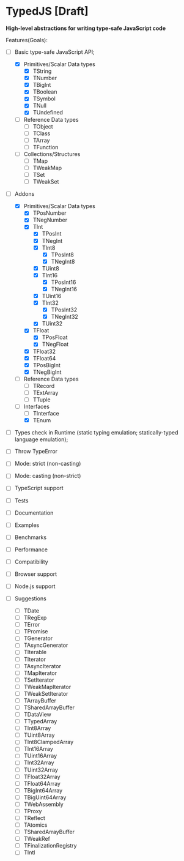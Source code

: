 # TypedJS [Draft]

__High-level abstractions for writing type-safe JavaScript code__

Features(Goals):
- [ ] Basic type-safe JavaScript API;
  - [x] Primitives/Scalar Data types
    - [x] TString
    - [x] TNumber
    - [x] TBigInt
    - [x] TBoolean
    - [x] TSymbol
    - [x] TNull
    - [x] TUndefined
  - [ ] Reference Data types
    - [ ] TObject
    - [ ] TClass
    - [ ] TArray
    - [ ] TFunction
  - [ ] Collections/Structures
    - [ ] TMap
    - [ ] TWeakMap
    - [ ] TSet
    - [ ] TWeakSet
- [ ] Addons
  - [x] Primitives/Scalar Data types
    - [x] TPosNumber
    - [x] TNegNumber
    - [x] TInt
      - [x] TPosInt
      - [x] TNegInt
      - [x] TInt8
        - [x] TPosInt8
        - [x] TNegInt8
      - [x] TUint8
      - [x] TInt16
        - [x] TPosInt16
        - [x] TNegInt16
      - [x] TUint16
      - [x] TInt32
        - [x] TPosInt32
        - [x] TNegInt32
      - [x] TUint32
    - [x] TFloat
      - [x] TPosFloat
      - [x] TNegFloat
    - [x] TFloat32
    - [x] TFloat64
    - [x] TPosBigInt
    - [x] TNegBigInt
  - [ ] Reference Data types
    - [ ] TRecord
    - [ ] TExtArray
    - [ ] TTuple
  - [ ] Interfaces
    - [ ] TInterface
    - [x] TEnum
- [ ] Types check in Runtime (static typing emulation; statically-typed language emulation);
- [ ] Throw TypeError
- [ ] Mode: strict (non-casting)
- [ ] Mode: casting (non-strict)
- [ ] TypeScript support

- [ ] Tests
- [ ] Documentation
- [ ] Examples
- [ ] Benchmarks
- [ ] Performance
- [ ] Compatibility
- [ ] Browser support
- [ ] Node.js support

- [ ] Suggestions
  - [ ] TDate
  - [ ] TRegExp
  - [ ] TError
  - [ ] TPromise
  - [ ] TGenerator
  - [ ] TAsyncGenerator
  - [ ] TIterable
  - [ ] TIterator
  - [ ] TAsyncIterator
  - [ ] TMapIterator
  - [ ] TSetIterator
  - [ ] TWeakMapIterator
  - [ ] TWeakSetIterator
  - [ ] TArrayBuffer
  - [ ] TSharedArrayBuffer
  - [ ] TDataView
  - [ ] TTypedArray
  - [ ] TInt8Array
  - [ ] TUint8Array
  - [ ] TInt8ClampedArray
  - [ ] TInt16Array
  - [ ] TUint16Array
  - [ ] TInt32Array
  - [ ] TUint32Array
  - [ ] TFloat32Array
  - [ ] TFloat64Array
  - [ ] TBigInt64Array
  - [ ] TBigUint64Array
  - [ ] TWebAssembly
  - [ ] TProxy
  - [ ] TReflect
  - [ ] TAtomics
  - [ ] TSharedArrayBuffer
  - [ ] TWeakRef
  - [ ] TFinalizationRegistry
  - [ ] TIntl
